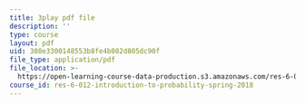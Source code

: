 ```yaml
---
title: 3play pdf file
description: ''
type: course
layout: pdf
uid: 308e3300148553b8fe4b082d805dc90f
file_type: application/pdf
file_location: >-
  https://open-learning-course-data-production.s3.amazonaws.com/res-6-012-introduction-to-probability-spring-2018/308e3300148553b8fe4b082d805dc90f_UDkq_cLVSmc.pdf
course_id: res-6-012-introduction-to-probability-spring-2018
---
```

